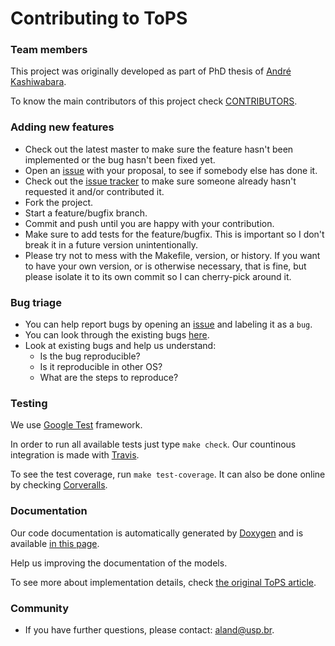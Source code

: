 # Contributing to ToPS

### Team members

This project was originally developed as part of PhD thesis of [André Kashiwabara](https://github.com/ayoshiaki).

To know the main contributors of this project check [CONTRIBUTORS](https://github.com/topsframework/tops/blob/master/CONTRIBUTORS).

### Adding new features

* Check out the latest master to make sure the feature hasn't been implemented or the bug hasn't been fixed yet.
* Open an [issue](https://github.com/topsframework/tops/issues) with your proposal, to see if somebody else has done it.
* Check out the [issue tracker](https://github.com/topsframework/tops/issues) to make sure someone already hasn't requested it and/or contributed it.
* Fork the project.
* Start a feature/bugfix branch.
* Commit and push until you are happy with your contribution.
* Make sure to add tests for the feature/bugfix. This is important so I don't break it in a future version unintentionally.
* Please try not to mess with the Makefile, version, or history. If you want to have your own version, or is otherwise necessary, that is fine, but please isolate it to its own commit so I can cherry-pick around it.

### Bug triage

* You can help report bugs by opening an [issue](https://github.com/topsframework/tops/issues) and labeling it as a `bug`.
* You can look through the existing bugs [here](https://github.com/topsframework/tops/issues?q=is%3Aopen+is%3Aissue+label%3Abug).
* Look at existing bugs and help us understand:
  * Is the bug reproducible? 
  * Is it reproducible in other OS? 
  * What are the steps to reproduce? 

### Testing

We use [Google Test](https://code.google.com/p/googletest/) framework. 

In order to run all available tests just type `make check`. Our countinous integration is made with [Travis](https://travis-ci.org/topsframework/tops). 

To see the test coverage, run `make test-coverage`. It can also be done online by checking [Corveralls](https://coveralls.io/r/topsframework/tops).

### Documentation

Our code documentation is automatically generated by [Doxygen](http://www.doxygen.org) and is available [in this page](http://topsframework.github.io/tops/doc/api/).

Help us improving the documentation of the models.

To see more about implementation details, check [the original ToPS article](http://journals.plos.org/ploscompbiol/article?id=10.1371/journal.pcbi.1003234).

### Community

* If you have further questions, please contact: aland@usp.br.
